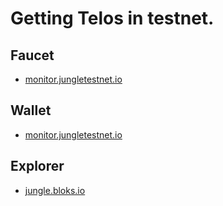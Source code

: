 # Getting Telos in testnet.

## Faucet

* [monitor.jungletestnet.io](https://monitor.jungletestnet.io/#faucet)

## Wallet

* [monitor.jungletestnet.io](https://monitor.jungletestnet.io/#accountInfo)

## Explorer

* [jungle.bloks.io](https://jungle.bloks.io)
